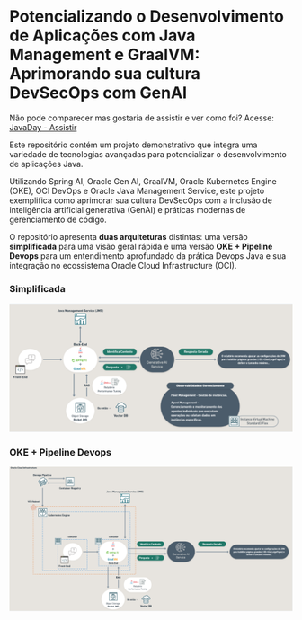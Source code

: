 # Potencializando o Desenvolvimento de Aplicações com Java Management e GraalVM: Aprimorando sua cultura DevSecOps com GenAI 
Não pode comparecer mas gostaria de assistir e ver como foi? 
Acesse: [JavaDay - Assistir](https://videohub.oracle.com/media/JavaDay+-+Oracle+28_08_24/1_044ld0my/158145621)

Este repositório contém um projeto demonstrativo que integra uma variedade de tecnologias avançadas para potencializar o desenvolvimento de aplicações Java. 

Utilizando Spring AI, Oracle Gen AI, GraalVM, Oracle Kubernetes Engine (OKE), OCI DevOps e Oracle Java Management Service, este projeto exemplifica como aprimorar sua cultura DevSecOps com a inclusão de inteligência artificial generativa (GenAI) e práticas modernas de gerenciamento de código. 

O repositório apresenta **duas arquiteturas** distintas: uma versão **simplificada** para uma visão geral rápida e uma versão **OKE + Pipeline Devops** para um entendimento aprofundado da prática Devops Java e sua integração no ecossistema Oracle Cloud Infrastructure (OCI).


### Simplificada
![Arquitetura Resumida](./blueprints/ArquiteturaSimplificada.png) 


### OKE + Pipeline Devops
![Arquitetura Completa](./blueprints/ArquiteturaDevops.png)  
